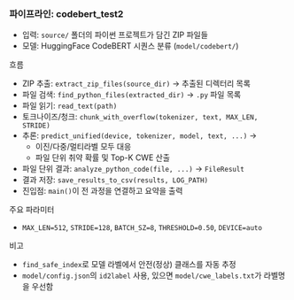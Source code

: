 ### 파이프라인: codebert_test2

- 입력: `source/` 폴더의 파이썬 프로젝트가 담긴 ZIP 파일들
- 모델: HuggingFace CodeBERT 시퀀스 분류 (`model/codebert/`)

흐름
- ZIP 추출: `extract_zip_files(source_dir)` → 추출된 디렉터리 목록
- 파일 검색: `find_python_files(extracted_dir)` → `.py` 파일 목록
- 파일 읽기: `read_text(path)`
- 토크나이즈/청크: `chunk_with_overflow(tokenizer, text, MAX_LEN, STRIDE)`
- 추론: `predict_unified(device, tokenizer, model, text, ...)` →
  - 이진/다중/멀티라벨 모두 대응
  - 파일 단위 취약 확률 및 Top-K CWE 산출
- 파일 단위 결과: `analyze_python_code(file, ...)` → `FileResult`
- 결과 저장: `save_results_to_csv(results, LOG_PATH)`
- 진입점: `main()`이 전 과정을 연결하고 요약을 출력

주요 파라미터
- `MAX_LEN=512`, `STRIDE=128`, `BATCH_SZ=8`, `THRESHOLD=0.50`, `DEVICE=auto`

비고
- `find_safe_index`로 모델 라벨에서 안전(정상) 클래스를 자동 추정
- `model/config.json`의 `id2label` 사용, 있으면 `model/cwe_labels.txt`가 라벨명을 우선함

